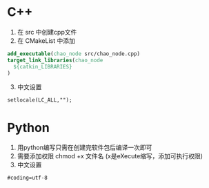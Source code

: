# C++

1. 在 src 中创建cpp文件
2. 在 CMakeList 中添加

```cmake
add_executable(chao_node src/chao_node.cpp)
target_link_libraries(chao_node
  ${catkin_LIBRARIES}
)
```

3. 中文设置

```
setlocale(LC_ALL,"");
```



# Python

1. 用python编写只需在创建完软件包后编译一次即可
2. 需要添加权限 chmod +x 文件名 (x是eXecute缩写，添加可执行权限)
3. 中文设置

```
#coding=utf-8
```

